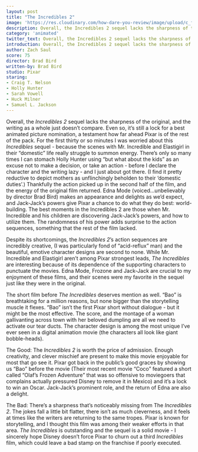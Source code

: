 ```yaml
---
layout: post
title: "The Incredibles 2"
image: 'https://res.cloudinary.com/how-dare-you-review/image/upload/c_fill,h_399,w_760/v1529473279/incredibles2.png'
description: Overall, the Incredibles 2 sequel lacks the sharpness of the original, and the writing as a whole just doesn’t compare.
category: 'animated'
twitter_text: Overall, the Incredibles 2 sequel lacks the sharpness of the original, and the writing as a whole just doesn’t compare.
introduction: Overall, the Incredibles 2 sequel lacks the sharpness of the original, and the writing as a whole just doesn’t compare.
author: Zach Saul
score: 75
director: Brad Bird
written-by: Brad Bird
studio: Pixar
staring: 
- Craig T. Nelson
- Holly Hunter
- Sarah Vowell
- Huck Milner
- Samuel L. Jackson
---
```


Overall, the *Incredibles 2* sequel lacks the sharpness of the original, and the writing as a whole just doesn’t compare. Even so, it’s still a lock for a best animated picture nomination, a testament how far ahead Pixar is of the rest of the pack. For the first thirty or so minutes I was worried about this *Incredibles* sequel - because the scenes with Mr. Incredible and Elastigirl in their “domestic” life really struggle to summon energy. There’s only so many times I can stomach Holly Hunter using “but what about the kids” as an excuse not to make a decision, or take an action - before I declare the character and the writing lazy - and I just about got there. (I find it pretty reductive to depict mothers as unflinchingly beholden to their ‘domestic duties’.) Thankfully the action picked up in the second half of the film, and the energy of the original film returned. Edna Mode (voiced...unbelievably by director Brad Bird) makes an appearance and delights as we’d expect, and Jack-Jack’s powers give Pixar a chance to do what they do best: world-building. The best moments in the Incredibles 2 are those when Mr. Incredible and his children are discovering Jack-Jack’s powers, and how to utilize them. The randomness of his power adds surprise to the action sequences, something that the rest of the film lacked.

Despite its shortcomings, the *Incredibles 2*’s action sequences are incredibly creative, (I was particularly fond of “acid-reflux” man) and the beautiful, emotive character designs are second to none. While Mr. Incredible and Elastigirl aren’t among Pixar strongest leads, *The Incredibles* are interesting because of its dependence of the supporting characters to punctuate the movies. Edna Mode, Frozone and Jack-Jack are crucial to my enjoyment of these films, and their scenes were my favorite in the sequel just like they were in the original.

The short film before *The Incredibles* deserves mention as well. “Bao” is breathtaking for a million reasons, but none bigger than the storytelling muscle it flexes. “Bao” isn’t the first Pixar short without dialogue - but it might be the most effective. The score, and the montage of a woman gallivanting across town with her beloved dumpling are all we need to activate our tear ducts. The character design is among the most unique I’ve ever seen in a digital animation movie (the characters all look like giant bobble-heads).  

The Good: The *Incredibles 2* is worth the price of admission. Enough creativity, and clever mischief are present to make this movie enjoyable for most that go see it. Pixar got back in the public’s good graces by showing us “Bao” before the movie (Their most recent movie “Coco” featured a short called “Olaf’s Frozen Adventure” that was so offensive to moviegoers that complains actually pressured Disney to remove it in Mexico) and it’s a lock to win an Oscar. Jack-Jack’s prominent role, and the return of Edna are also a delight.

The Bad: There’s a sharpness that’s noticeably missing from The *Incredibles 2*. The jokes fall a little bit flatter, there isn’t as much cleverness, and it feels at times like the writers are returning to the same tropes. Pixar is known for storytelling, and I thought this film was among their weaker efforts in that area. *The Incredibles* is outstanding and the sequel is a solid movie - I sincerely hope Disney doesn’t force Pixar to churn out a third *Incredibles* film, which could leave a bad stamp on the franchise if poorly executed.
